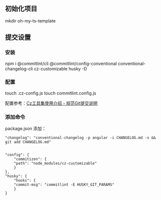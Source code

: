 ## 初始化项目 ##

mkdir oh-my-ts-template

## 提交设置 ##

### 安装 ###
npm i @commitlint/cli @commitlint/config-conventional conventional-changelog-cli cz-customizable husky -D

### 配置 ###

touch .cz-config.js
touch commitlint.config.js

配置参考：[Cz工具集使用介绍 - 规范Git提交说明](url:https://juejin.im/post/6844903831893966856)

### 添加命令 ###

package.json 添加：

```
"changelog": "conventional-changelog -p angular -i CHANGELOG.md -s && git add CHANGELOG.md"


"config": {
    "commitizen": {
    "path": "node_modules/cz-customizable"
    }
},
"husky": {
    "hooks": {
    "commit-msg": "commitlint -E HUSKY_GIT_PARAMS"
    }
}
```